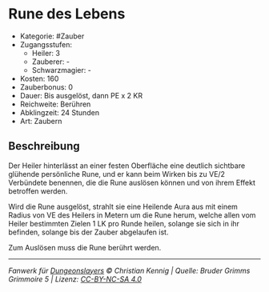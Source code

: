 # Rune des Lebens

- Kategorie: #Zauber
- Zugangsstufen:
  - Heiler: 3
  - Zauberer: -
  - Schwarzmagier: -
- Kosten: 160
- Zauberbonus: 0
- Dauer: Bis ausgelöst, dann PE x 2 KR
- Reichweite: Berühren
- Abklingzeit: 24 Stunden
- Art: Zaubern

## Beschreibung

Der Heiler hinterlässt an einer festen Oberfläche eine deutlich sichtbare glühende persönliche Rune, und er kann beim Wirken bis zu VE/2 Verbündete benennen, die die Rune auslösen können und von ihrem Effekt betroffen werden.

Wird die Rune ausgelöst, strahlt sie eine Heilende Aura aus mit einem Radius von VE des Heilers in Metern um die Rune herum, welche allen vom Heiler bestimmten Zielen 1 LK pro Runde heilen, solange sie sich in ihr befinden, solange bis der Zauber abgelaufen ist.

Zum Auslösen muss die Rune berührt werden.

---

_Fanwerk für [Dungeonslayers](https://www.dungeonslayers.net/) © Christian Kennig | Quelle: Bruder Grimms Grimmoire 5 | Lizenz: [CC-BY-NC-SA 4.0](https://creativecommons.org/licenses/by-nc-sa/4.0/deed.de)_
